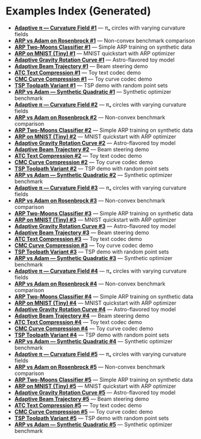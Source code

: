 # Examples Index (Generated)

- **[Adaptive π — Curvature Field #1](pi_01_adaptive_π_-_curvature_field_1.ipynb)** — πₐ circles with varying curvature fields
- **[ARP vs Adam on Rosenbrock #1](rosen_02_arp_vs_adam_on_rosenbrock_1.ipynb)** — Non-convex benchmark comparison
- **[ARP Two-Moons Classifier #1](moons_03_arp_two-moons_classifier_1.ipynb)** — Simple ARP training on synthetic data
- **[ARP on MNIST (Tiny) #1](mnist_04_arp_on_mnist_(tiny)_1.ipynb)** — MNIST quickstart with ARP optimizer
- **[Adaptive Gravity Rotation Curve #1](grav_05_adaptive_gravity_rotation_curve_1.ipynb)** — Astro-flavored toy model
- **[Adaptive Beam Trajectory #1](beam_06_adaptive_beam_trajectory_1.ipynb)** — Beam steering demo
- **[ATC Text Compression #1](atc_07_atc_text_compression_1.ipynb)** — Toy text codec demo
- **[CMC Curve Compression #1](cmc_08_cmc_curve_compression_1.ipynb)** — Toy curve codec demo
- **[TSP Toolpath Variant #1](tsp_09_tsp_toolpath_variant_1.ipynb)** — TSP demo with random point sets
- **[ARP vs Adam — Synthetic Quadratic #1](bench_10_arp_vs_adam_-_synthetic_quadratic_1.ipynb)** — Synthetic optimizer benchmark
- **[Adaptive π — Curvature Field #2](pi_11_adaptive_π_-_curvature_field_2.ipynb)** — πₐ circles with varying curvature fields
- **[ARP vs Adam on Rosenbrock #2](rosen_12_arp_vs_adam_on_rosenbrock_2.ipynb)** — Non-convex benchmark comparison
- **[ARP Two-Moons Classifier #2](moons_13_arp_two-moons_classifier_2.ipynb)** — Simple ARP training on synthetic data
- **[ARP on MNIST (Tiny) #2](mnist_14_arp_on_mnist_(tiny)_2.ipynb)** — MNIST quickstart with ARP optimizer
- **[Adaptive Gravity Rotation Curve #2](grav_15_adaptive_gravity_rotation_curve_2.ipynb)** — Astro-flavored toy model
- **[Adaptive Beam Trajectory #2](beam_16_adaptive_beam_trajectory_2.ipynb)** — Beam steering demo
- **[ATC Text Compression #2](atc_17_atc_text_compression_2.ipynb)** — Toy text codec demo
- **[CMC Curve Compression #2](cmc_18_cmc_curve_compression_2.ipynb)** — Toy curve codec demo
- **[TSP Toolpath Variant #2](tsp_19_tsp_toolpath_variant_2.ipynb)** — TSP demo with random point sets
- **[ARP vs Adam — Synthetic Quadratic #2](bench_20_arp_vs_adam_-_synthetic_quadratic_2.ipynb)** — Synthetic optimizer benchmark
- **[Adaptive π — Curvature Field #3](pi_21_adaptive_π_-_curvature_field_3.ipynb)** — πₐ circles with varying curvature fields
- **[ARP vs Adam on Rosenbrock #3](rosen_22_arp_vs_adam_on_rosenbrock_3.ipynb)** — Non-convex benchmark comparison
- **[ARP Two-Moons Classifier #3](moons_23_arp_two-moons_classifier_3.ipynb)** — Simple ARP training on synthetic data
- **[ARP on MNIST (Tiny) #3](mnist_24_arp_on_mnist_(tiny)_3.ipynb)** — MNIST quickstart with ARP optimizer
- **[Adaptive Gravity Rotation Curve #3](grav_25_adaptive_gravity_rotation_curve_3.ipynb)** — Astro-flavored toy model
- **[Adaptive Beam Trajectory #3](beam_26_adaptive_beam_trajectory_3.ipynb)** — Beam steering demo
- **[ATC Text Compression #3](atc_27_atc_text_compression_3.ipynb)** — Toy text codec demo
- **[CMC Curve Compression #3](cmc_28_cmc_curve_compression_3.ipynb)** — Toy curve codec demo
- **[TSP Toolpath Variant #3](tsp_29_tsp_toolpath_variant_3.ipynb)** — TSP demo with random point sets
- **[ARP vs Adam — Synthetic Quadratic #3](bench_30_arp_vs_adam_-_synthetic_quadratic_3.ipynb)** — Synthetic optimizer benchmark
- **[Adaptive π — Curvature Field #4](pi_31_adaptive_π_-_curvature_field_4.ipynb)** — πₐ circles with varying curvature fields
- **[ARP vs Adam on Rosenbrock #4](rosen_32_arp_vs_adam_on_rosenbrock_4.ipynb)** — Non-convex benchmark comparison
- **[ARP Two-Moons Classifier #4](moons_33_arp_two-moons_classifier_4.ipynb)** — Simple ARP training on synthetic data
- **[ARP on MNIST (Tiny) #4](mnist_34_arp_on_mnist_(tiny)_4.ipynb)** — MNIST quickstart with ARP optimizer
- **[Adaptive Gravity Rotation Curve #4](grav_35_adaptive_gravity_rotation_curve_4.ipynb)** — Astro-flavored toy model
- **[Adaptive Beam Trajectory #4](beam_36_adaptive_beam_trajectory_4.ipynb)** — Beam steering demo
- **[ATC Text Compression #4](atc_37_atc_text_compression_4.ipynb)** — Toy text codec demo
- **[CMC Curve Compression #4](cmc_38_cmc_curve_compression_4.ipynb)** — Toy curve codec demo
- **[TSP Toolpath Variant #4](tsp_39_tsp_toolpath_variant_4.ipynb)** — TSP demo with random point sets
- **[ARP vs Adam — Synthetic Quadratic #4](bench_40_arp_vs_adam_-_synthetic_quadratic_4.ipynb)** — Synthetic optimizer benchmark
- **[Adaptive π — Curvature Field #5](pi_41_adaptive_π_-_curvature_field_5.ipynb)** — πₐ circles with varying curvature fields
- **[ARP vs Adam on Rosenbrock #5](rosen_42_arp_vs_adam_on_rosenbrock_5.ipynb)** — Non-convex benchmark comparison
- **[ARP Two-Moons Classifier #5](moons_43_arp_two-moons_classifier_5.ipynb)** — Simple ARP training on synthetic data
- **[ARP on MNIST (Tiny) #5](mnist_44_arp_on_mnist_(tiny)_5.ipynb)** — MNIST quickstart with ARP optimizer
- **[Adaptive Gravity Rotation Curve #5](grav_45_adaptive_gravity_rotation_curve_5.ipynb)** — Astro-flavored toy model
- **[Adaptive Beam Trajectory #5](beam_46_adaptive_beam_trajectory_5.ipynb)** — Beam steering demo
- **[ATC Text Compression #5](atc_47_atc_text_compression_5.ipynb)** — Toy text codec demo
- **[CMC Curve Compression #5](cmc_48_cmc_curve_compression_5.ipynb)** — Toy curve codec demo
- **[TSP Toolpath Variant #5](tsp_49_tsp_toolpath_variant_5.ipynb)** — TSP demo with random point sets
- **[ARP vs Adam — Synthetic Quadratic #5](bench_50_arp_vs_adam_-_synthetic_quadratic_5.ipynb)** — Synthetic optimizer benchmark
